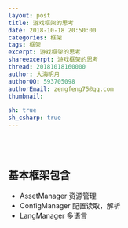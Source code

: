 ```yaml
---
layout: post
title: 游戏框架的思考
date: 2018-10-18 20:50:00
categories: 框架
tags: 框架
excerpt: 游戏框架的思考
shareexcerpt: 游戏框架的思考
thread: 20181018160000
author: 大海明月
authorQQ: 593705098
authorEmail: zengfeng75@qq.com
thumbnail: 

sh: true
sh_csharp: true
---
```





<br>
<br>

## 基本框架包含

* AssetManager 资源管理
* ConfigManager 配置读取，解析
* LangManager 多语言